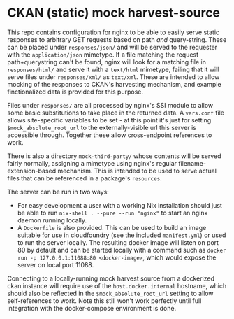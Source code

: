 # CKAN (static) mock harvest-source

This repo contains configuration for nginx to be able to easily serve static
responses to arbitrary GET requests based on path *and* query-string. These can
be placed under `responses/json/` and will be served to the requester with the
`application/json` mimetype. If a file matching the request path+querystring can't
be found, nginx will look for a matching file in `responses/html/` and serve it with
a `text/html` mimetype, failing that it will serve files under `responses/xml/` as
`text/xml`. These are intended to allow mocking of the responses to CKAN's harvesting
mechanism, and example finctionalized data is provided for this purpose.

Files under `responses/` are all processed by nginx's SSI module to allow some basic
substitutions to take place in the returned data. A `vars.conf` file allows site-specific
variables to be set - at this point it's just for setting `$mock_absolute_root_url`
to the  externally-visible url this server is accessible through. Together these
allow cross-endpoint references to work.

There is also a directory `mock-third-party/` whose contents will be served fairly
normally, assigning a mimetype using nginx's regular filename-extension-based
mechanism. This is intended to be used to serve actual files that can be referenced
in a package's `resources`.

The server can be run in two ways:

 - For easy development a user with a working Nix installation should just be able
   to run `nix-shell . --pure --run "nginx"` to start an nginx daemon running
   locally.
 - A `Dockerfile` is also provided. This can be used to build an image suitable for
   use in cloudfoundry (see the included `manifest.yml`) or used to run the server
   locally. The resulting docker image will listen on port 80 by default and can be
   started locally with a command such as `docker run -p 127.0.0.1:11088:80 <docker-image>`,
   which would expose the server on local port 11088.

Connecting to a locally-running mock harvest source from a dockerized ckan instance will
require use of the `host.docker.internal` hostname, which should also be reflected in the
`$mock_absolute_root_url` setting to allow self-references to work. Note this still won't
work perfectly until full integration with the docker-compose environment is done.
